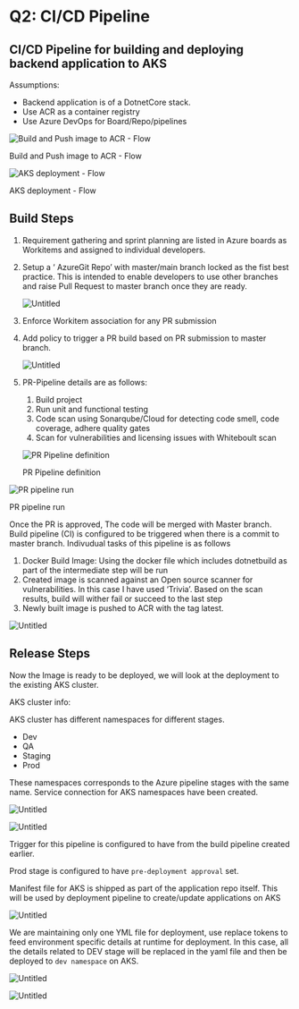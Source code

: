 # Q2: CI/CD Pipeline

## CI/CD Pipeline for building and deploying backend application to AKS

Assumptions:

- Backend application is of a DotnetCore stack.
- Use ACR as a container registry
- Use Azure DevOps for Board/Repo/pipelines

![Build and Push image to ACR - Flow](Q2%20CI%20CD%20Pipeline%20962bdcdac74a495c91fcc88ca187e236/Untitled.png)

Build and Push image to ACR - Flow

![AKS deployment - Flow](Q2%20CI%20CD%20Pipeline%20962bdcdac74a495c91fcc88ca187e236/Untitled%201.png)

AKS deployment - Flow

## Build Steps

1. Requirement gathering and sprint planning are listed in Azure boards as Workitems and assigned to individual developers. 
2. Setup a ‘ AzureGit Repo’  with master/main branch locked as the fist best practice. This is intended to enable developers to use other branches and raise Pull Request to master branch once they are ready. 
    
    ![Untitled](Q2%20CI%20CD%20Pipeline%20962bdcdac74a495c91fcc88ca187e236/Untitled%202.png)
    
3. Enforce Workitem association for any PR submission
4. Add policy to trigger a PR build based on PR submission to master branch. 
    
    ![Untitled](Q2%20CI%20CD%20Pipeline%20962bdcdac74a495c91fcc88ca187e236/Untitled%203.png)
    
5. PR-Pipeline details are as follows:
    1. Build project
    2. Run unit and functional testing
    3. Code scan using Sonarqube/Cloud for detecting code smell, code coverage, adhere quality gates
    4. Scan for vulnerabilities and licensing issues with Whiteboult scan
    
    ![PR Pipeline definition ](Q2%20CI%20CD%20Pipeline%20962bdcdac74a495c91fcc88ca187e236/Untitled%204.png)
    
    PR Pipeline definition 
    

![PR pipeline run](Q2%20CI%20CD%20Pipeline%20962bdcdac74a495c91fcc88ca187e236/Untitled%205.png)

PR pipeline run

Once the PR is approved, The code will be merged with Master branch. Build pipeline (CI) is configured to be triggered when there is a commit to master branch. Indivudual tasks of this pipeline is as follows

1. Docker Build Image: Using the docker file which includes dotnetbuild as part of the intermediate step will be run
2. Created image is scanned against an Open source scanner for vulnerabilities. In this case I have used ‘Trivia’. Based on the scan results, build will wither fail or succeed to the last step
3. Newly built image is pushed to ACR with the tag latest. 

![Untitled](Q2%20CI%20CD%20Pipeline%20962bdcdac74a495c91fcc88ca187e236/Untitled%206.png)

## Release Steps

Now the Image is ready to be deployed, we will look at the deployment to the existing AKS cluster. 

AKS cluster info: 

AKS cluster has different namespaces for different stages. 

- Dev
- QA
- Staging
- Prod

These namespaces corresponds to the Azure pipeline stages with the same name. Service connection for AKS namespaces have been created. 

![Untitled](Q2%20CI%20CD%20Pipeline%20962bdcdac74a495c91fcc88ca187e236/Untitled%207.png)

![Untitled](Q2%20CI%20CD%20Pipeline%20962bdcdac74a495c91fcc88ca187e236/Untitled%208.png)

Trigger for this pipeline is configured to have from the build pipeline created earlier. 

Prod stage is configured to have `pre-deployment approval` set. 

Manifest file for AKS is shipped as part of the application repo itself. This will be used by deployment pipeline to create/update applications on AKS

![Untitled](Q2%20CI%20CD%20Pipeline%20962bdcdac74a495c91fcc88ca187e236/Untitled%209.png)

We are maintaining only one YML file for deployment, use replace tokens to feed environment specific details at runtime for deployment. In this case, all the details related to DEV stage will be replaced in the yaml file and then be deployed to `dev namespace` on AKS.

![Untitled](Q2%20CI%20CD%20Pipeline%20962bdcdac74a495c91fcc88ca187e236/Untitled%2010.png)

![Untitled](Q2%20CI%20CD%20Pipeline%20962bdcdac74a495c91fcc88ca187e236/Untitled%2011.png)